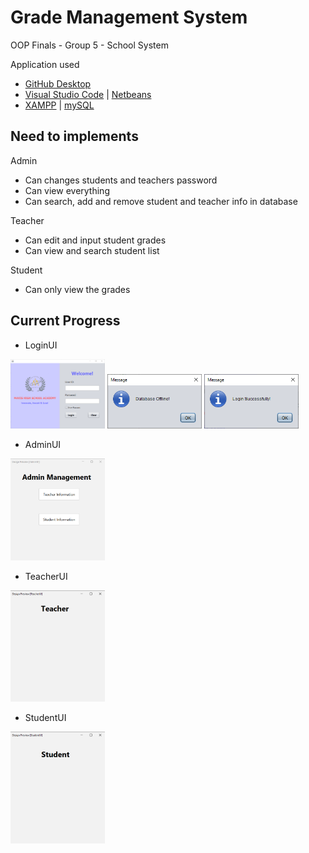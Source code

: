 # Grade Management System

OOP Finals - Group 5 - School System

Application used
- [GitHub Desktop](https://desktop.github.com/)
- [Visual Studio Code](https://code.visualstudio.com/download) | [Netbeans](https://netbeans.apache.org/front/main/download/nb20/)
- [XAMPP](https://www.apachefriends.org/download.html) | [mySQL](https://dev.mysql.com/downloads/installer/)
  
## Need to implements

Admin 
- Can changes students and teachers password
- Can view everything
- Can search, add and remove student and teacher info in database

Teacher
- Can edit and input student grades
- Can view and search student list

Student
- Can only view the grades

## Current Progress
- LoginUI

<img src="https://raw.githubusercontent.com/DDR3/School-System/main/Screenshots/LoginUI.2.png" width="30%"></img> <img src="https://raw.githubusercontent.com/DDR3/School-System/main/Screenshots/Database Offline.png" width="30%"></img> <img src="https://raw.githubusercontent.com/DDR3/School-System/main/Screenshots/Login Successfully.png" width="30%"></img> 

- AdminUI

<img src="https://raw.githubusercontent.com/DDR3/School-System/main/Screenshots/AdminUI.png" width="30%"></img> 

- TeacherUI

<img src="https://raw.githubusercontent.com/DDR3/School-System/main/Screenshots/TeacherUI.png" width="30%"></img> 

- StudentUI

<img src="https://raw.githubusercontent.com/DDR3/School-System/main/Screenshots/StudentUI.png" width="30%"></img> 
